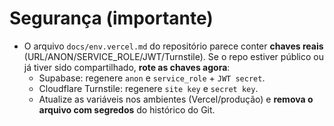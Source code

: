 # Segurança (importante)

- O arquivo `docs/env.vercel.md` do repositório parece conter **chaves reais** (URL/ANON/SERVICE_ROLE/JWT/Turnstile).
  Se o repo estiver público ou já tiver sido compartilhado, **rote as chaves agora**:
  - Supabase: regenere `anon` e `service_role` + `JWT secret`.
  - Cloudflare Turnstile: regenere `site key` e `secret key`.
  - Atualize as variáveis nos ambientes (Vercel/produção) e **remova o arquivo com segredos** do histórico do Git.
